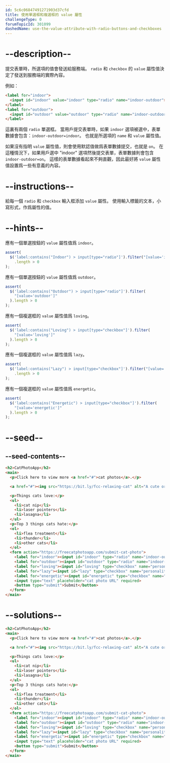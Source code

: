 ```yaml
---
id: 5c6c06847491271903d37cfd
title: 使用單選框和複選框的 value 屬性
challengeType: 0
forumTopicId: 301099
dashedName: use-the-value-attribute-with-radio-buttons-and-checkboxes
---
```


# --description--

提交表單時，所選項的值會發送給服務端。 `radio` 和 `checkbox` 的 `value` 屬性值決定了發送到服務端的實際內容。

例如：

```html
<label for="indoor">
  <input id="indoor" value="indoor" type="radio" name="indoor-outdoor">Indoor
</label>
<label for="outdoor">
  <input id="outdoor" value="outdoor" type="radio" name="indoor-outdoor">Outdoor
</label>
```

這裏有兩個 `radio` 單選框。 當用戶提交表單時，如果 `indoor` 選項被選中，表單數據會包含：`indoor-outdoor=indoor`。 也就是所選項的 `name` 和 `value` 屬性值。

如果沒有指明 `value` 屬性值，則會使用默認值做爲表單數據提交，也就是 `on`。 在這種情況下，如果用戶選中 "indoor" 選項然後提交表單，表單數據則會包含 `indoor-outdoor=on`。 這樣的表單數據看起來不夠直觀，因此最好將 `value` 屬性值設置爲一些有意義的內容。

# --instructions--

給每一個 `radio` 和 `checkbox` 輸入框添加 `value` 屬性。 使用輸入標籤的文本，小寫形式，作爲屬性的值。

# --hints--

應有一個單選按鈕的 `value` 屬性值爲 `indoor`。

```js
assert(
  $('label:contains("Indoor") > input[type="radio"]').filter("[value='indoor']")
    .length > 0
);
```

應有一個單選按鈕的 `value` 屬性值爲 `outdoor`。

```js
assert(
  $('label:contains("Outdoor") > input[type="radio"]').filter(
    "[value='outdoor']"
  ).length > 0
);
```

應有一個複選框的 `value` 屬性值爲 `loving`。

```js
assert(
  $('label:contains("Loving") > input[type="checkbox"]').filter(
    "[value='loving']"
  ).length > 0
);
```

應有一個複選框的 `value` 屬性值爲 `lazy`。

```js
assert(
  $('label:contains("Lazy") > input[type="checkbox"]').filter("[value='lazy']")
    .length > 0
);
```

應有一個複選框的 `value` 屬性值爲 `energetic`。

```js
assert(
  $('label:contains("Energetic") > input[type="checkbox"]').filter(
    "[value='energetic']"
  ).length > 0
);
```

# --seed--

## --seed-contents--

```html
<h2>CatPhotoApp</h2>
<main>
  <p>Click here to view more <a href="#">cat photos</a>.</p>

  <a href="#"><img src="https://bit.ly/fcc-relaxing-cat" alt="A cute orange cat lying on its back."></a>

  <p>Things cats love:</p>
  <ul>
    <li>cat nip</li>
    <li>laser pointers</li>
    <li>lasagna</li>
  </ul>
  <p>Top 3 things cats hate:</p>
  <ol>
    <li>flea treatment</li>
    <li>thunder</li>
    <li>other cats</li>
  </ol>
  <form action="https://freecatphotoapp.com/submit-cat-photo">
    <label for="indoor"><input id="indoor" type="radio" name="indoor-outdoor"> Indoor</label>
    <label for="outdoor"><input id="outdoor" type="radio" name="indoor-outdoor"> Outdoor</label><br>
    <label for="loving"><input id="loving" type="checkbox" name="personality"> Loving</label>
    <label for="lazy"><input id="lazy" type="checkbox" name="personality"> Lazy</label>
    <label for="energetic"><input id="energetic" type="checkbox" name="personality"> Energetic</label><br>
    <input type="text" placeholder="cat photo URL" required>
    <button type="submit">Submit</button>
  </form>
</main>
```

# --solutions--

```html
<h2>CatPhotoApp</h2>
<main>
  <p>Click here to view more <a href="#">cat photos</a>.</p>

  <a href="#"><img src="https://bit.ly/fcc-relaxing-cat" alt="A cute orange cat lying on its back."></a>

  <p>Things cats love:</p>
  <ul>
    <li>cat nip</li>
    <li>laser pointers</li>
    <li>lasagna</li>
  </ul>
  <p>Top 3 things cats hate:</p>
  <ol>
    <li>flea treatment</li>
    <li>thunder</li>
    <li>other cats</li>
  </ol>
  <form action="https://freecatphotoapp.com/submit-cat-photo">
    <label for="indoor"><input id="indoor" type="radio" name="indoor-outdoor" value="indoor"> Indoor</label>
    <label for="outdoor"><input id="outdoor" type="radio" name="indoor-outdoor" value="outdoor"> Outdoor</label><br>
    <label for="loving"><input id="loving" type="checkbox" name="personality" value="loving"> Loving</label>
    <label for="lazy"><input id="lazy" type="checkbox" name="personality" value="lazy"> Lazy</label>
    <label for="energetic"><input id="energetic" type="checkbox" name="personality" value="energetic"> Energetic</label><br>
    <input type="text" placeholder="cat photo URL" required>
    <button type="submit">Submit</button>
  </form>
</main>
```
